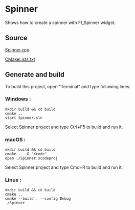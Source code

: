 # Spinner

Shows how to create a spinner with Fl_Spinner widget.

## Source

[Spinner.cpp](Spinner.cpp)

[CMakeLists.txt](CMakeLists.txt)

## Generate and build

To build this project, open "Terminal" and type following lines:

### Windows :

``` shell
mkdir build && cd build
cmake .. 
start Spinner.sln
```

Select Spinner project and type Ctrl+F5 to build and run it.

### macOS :

``` shell
mkdir build && cd build
cmake .. -G "Xcode"
open ./Spinner.xcodeproj
```

Select Spinner project and type Cmd+R to build and run it.

### Linux :

``` shell
mkdir build && cd build
cmake .. 
cmake --build . --config Debug
./Spinner
```
